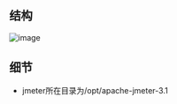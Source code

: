 ## 结构
![image](https://raw.githubusercontent.com/p2ptest/document/master/images/1.jpg)

## 细节
- jmeter所在目录为/opt/apache-jmeter-3.1
